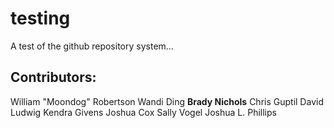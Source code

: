 # testing
A test of the github repository system...

## Contributors:
William "Moondog" Robertson
Wandi Ding
**Brady Nichols**
Chris Guptil
David Ludwig
Kendra Givens
Joshua Cox
Sally Vogel
Joshua L. Phillips
